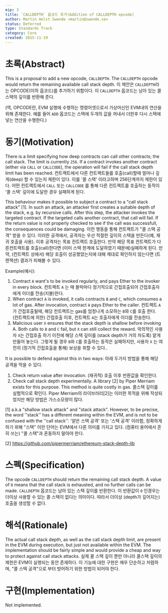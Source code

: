 ```yaml
---
eip: 3
title: `CALLDEPTH` 옵코드 추가(Addition of CALLDEPTH opcode)
author: Martin Holst Swende <martin@swende.se>
status: Deferred
type: Standards Track
category: Core
created: 2015-11-19
---
```


# 초록(Abstract)

This is a proposal to add a new opcode, `CALLDEPTH`. The `CALLDEPTH` opcode would return the remaining available call stack depth.
이 제안은 `CALLDEPTH`라는 OPCODE(이하 옵코드)를 추가하기 위함이다.  이 `CALLDEPTH` 옵코드는 남아 있는 콜스택의 깊이를 반환해 준다.

(역, OPCODE란, EVM 실행에 수행하는 명령어셋으로서 가상머신인 EVM내의 연산을 위해 존재한다. 예를 들어 `ADD` 옵코드는 스택에 두개의 값을 꺼내서 더한후 다시 스택에 넣는 연산을 수행한다.)

# 동기(Motivation)

There is a limit specifying how deep contracts can call other contracts; the call stack. The limit is currently `256`. If a contract invokes another contract (either via `CALL` or `CALLCODE`), the operation will fail if the call stack depth limit has been reached.
컨트랙트에서 다른 컨트랙트들를 호출(call)할때 얼마나 깊게(deep) 할 수 있는지 제한이 있다. 이를 '콜 스택' 이라고하며 256단계까지 제한이 있다. 어떤 컨트랙트에서 `CALL` 또는 `CALLCODE` 를 통해 다른 컨트랙트를 호출하는 동작이 '콜 스택' 깊이에 도달한 경우 실패하게 된다. 
 
This behaviour makes it possible to subject a contract to a "call stack attack" [1]. In such an attack, an attacker first creates a suitable depth of the stack, e.g. by recursive calls. After this step, the attacker invokes the targeted contract. If the targeted calls another contract, that call will fail. If the return value is not properly checked to see if the call was successfull, the consequences could be damaging.
이런 행동을 통해 컨트랙트가 "콜 스택 공격" 받을 수 있다. 이러한 공격에서, 공격자는 우선 적절한 깊이의 스택을 만든다(예, 재귀 호출을 사용). 이후 공격자는 목표 컨트랙트 호출한다. 만약 해당 목표 컨트랙트가 다른컨트랙트를 호출(call)한다면 (이미 스택 한계에 도달하였기 때문에)실패하게 된다. 만약, (컨트랙트 상에서) 해당 호출이 성공했었는지에 대해 제대로 확인하지 않는다면 (트랜잭션) 결과가 피해볼 수 있다.   

Example(예시):

1. Contract `A` want's to be invoked regularly, and pays Ether to the invoker in every block.
    컨트랙트 `A` 는 매 블럭마다 정기적으로 간접호출되어 간접호출자에게 이더를 전송(지불)한다.
2. When contract `A` is invoked, it calls contracts `B` and `C`, which consumes a lot of gas. After invocation, contract `A` pays Ether to the caller.
    컨트랙트 `A`가 간접호출될때, 해당 컨트랙트는 gas를 엄청나게 소모하는 `B`와 `C`를 호출 한다. (컨트랙트에 의한) 간접호출 이후, 컨트랙트 `A`는 호출자에게 이더를 전송한다.
3. Malicious user `X` ensures that the stack depth is shallow before invoking A. Both calls to `B` and `C` fail, but `X` can still collect the reward.
    악의적인 사용자 `X`는 간접호출 하기 이전에 해당 스택 깊이를 (stack depth가 거의 차도록) 얕게 만들어 놓는다. 그렇게 될 경우 `B`와 `C`를 호출하는 동작은 실패하지만, 사용자 `X` 는 여전히 (정기적 간접호출을 통해) 보상을 취할 수 있다.. 

It is possible to defend against this in two ways:
아래 두가지 방법을 통해 해당 공격을 막을 수 있다.

1. Check return value after invocation.
    (재귀적) 호출 이후 반환값을 확인한다. 
2. Check call stack depth experimentally. A library [2] by Piper Merriam exists for this purpose. This method is quite costly in gas.
    콜스택 깊이를 실험적으로 확인다. Piper Merriam의 라이브러리[2]는 이러한 목적을 위해 작성되었지만 해당 방법은 가스소모량이 많다.


[1] a.k.a "shallow stack attack" and "stack attack". However, to be precise, the word ''stack'' has a different meaning within the EVM, and is not to be confused with the ''call stack''.
'얕은 스택 공격' 또는 '스택 공격' 이라함, 정확하게 하기 위해 "스택" 이란 단어는 EVM에서 다른 의미를 가지고 있다. (컴퓨터 용어에서 흔히 쓰는) "콜 스택"과 혼동하지 말아야 한다.

[2] https://github.com/pipermerriam/ethereum-stack-depth-lib

# 스펙(Specification)

The opcode `CALLDEPTH` should return the remaining call stack depth. A value of `0` means that the call stack is exhausted, and no further calls can be made.
`CALLDEPTH` 옵코드는 남아 있는 스택 깊이를 반환한다. 이 반환값이 `0` 인경우는 더이상 사용할 수 있는 콜 스택이 없다는 의미이다. 따라서 더이상 (depth가 깊어지는)호출을 생성할 수 없다.

# 해석(Rationale)

The actual call stack depth, as well as the call stack depth limit, are present in the EVM during execution, but just not available within the EVM. The implementation should be fairly simple and would provide a cheap and way to protect against call stack attacks.
실제 콜 스택 깊이 뿐만 아니라 콜스택 깊이의 제한은 EVM이 실행되는 동안 존재하다. 이 기능에 대한 구현은 매우 단순하고 저렴하며, "콜 스택 공격"으로 부터 방어하기 위한 방법이 되어야 한다. 

# 구현(Implementation)

Not implemented.
